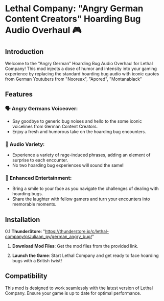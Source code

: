 # Lethal Company: "Angry German Content Creators" Hoarding Bug Audio Overhaul 🎮


## Introduction

Welcome to the "Angry German" Hoarding Bug Audio Overhaul for Lethal Company! This mod injects a dose of humor and intensity into your gaming experience by replacing the standard hoarding bug audio with iconic quotes from German Youtubers from "Nooreax", "Apored", "Montanablack"


## Features

### 🗣️ **Angry Germans Voiceover**:

- Say goodbye to generic bug noises and hello to the some iconic voicelines from German Content Creators.
- Enjoy a fresh and humorous take on the hoarding bug encounters.

### 🎉 **Audio Variety**:

- Experience a variety of rage-induced phrases, adding an element of surprise to each encounter.
- No two hoarding bug experiences will sound the same!

### 🤣 **Enhanced Entertainment**:

- Bring a smile to your face as you navigate the challenges of dealing with hoarding bugs.
- Share the laughter with fellow gamers and turn your encounters into memorable moments.

## Installation

0.1 **ThunderStore**: "https://thunderstore.io/c/lethal-company/p/Juliaan_py/german_angry_bug/"

1. **Download Mod Files**: Get the mod files from the provided link.

2. **Launch the Game**: Start Lethal Company and get ready to face hoarding bugs with a British twist!

## Compatibility

This mod is designed to work seamlessly with the latest version of Lethal Company. Ensure your game is up to date for optimal performance.

